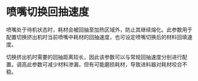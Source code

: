 喷嘴切换回抽速度
====
喷嘴处于待机状态时，耗材会被回抽至加热区域外，防止其继续熔化。此参数用于配置切换挤出机时当前喷嘴中耗材的回抽速度，也可设定喷嘴切换后的材料回填速度。

切换挤出机时需要的回抽距离较长，因此该参数可以与常规回抽速度分别进行配置。调高此参数可减少材料渗漏，但有可能磨损耗材，导致进料器对耗材咬合不稳。